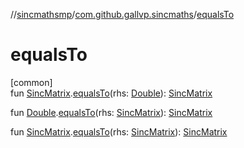 //[sincmathsmp](../../index.md)/[com.github.gallvp.sincmaths](index.md)/[equalsTo](equals-to.md)

# equalsTo

[common]\
fun [SincMatrix](-sinc-matrix/index.md).[equalsTo](equals-to.md)(rhs: [Double](https://kotlinlang.org/api/latest/jvm/stdlib/kotlin/-double/index.html)): [SincMatrix](-sinc-matrix/index.md)

fun [Double](https://kotlinlang.org/api/latest/jvm/stdlib/kotlin/-double/index.html).[equalsTo](equals-to.md)(rhs: [SincMatrix](-sinc-matrix/index.md)): [SincMatrix](-sinc-matrix/index.md)

fun [SincMatrix](-sinc-matrix/index.md).[equalsTo](equals-to.md)(rhs: [SincMatrix](-sinc-matrix/index.md)): [SincMatrix](-sinc-matrix/index.md)
